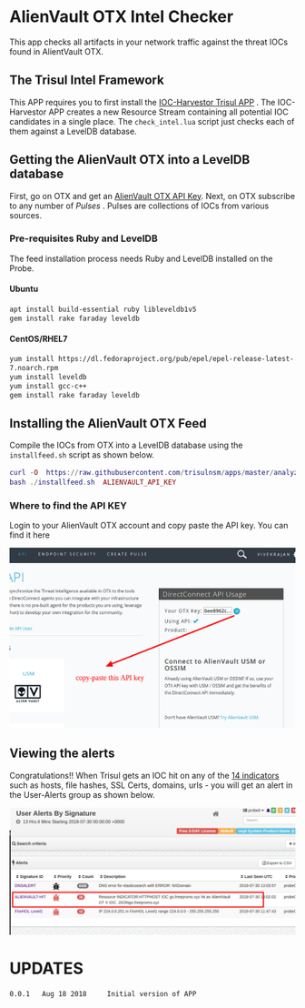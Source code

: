 AlienVault OTX Intel Checker
============================

This app checks all artifacts in your network traffic against the threat IOCs found in AlientVault OTX.  

## The Trisul Intel Framework

This APP requires you to first install the [IOC-Harvestor Trisul APP](https://github.com/trisulnsm/apps/tree/master/analyzers/ioc-harvestor) . The IOC-Harvestor APP creates a new Resource Stream containing all potential IOC candidates in a single place.  The `check_intel.lua` script just checks each of them against a LevelDB database.

## Getting the AlienVault OTX into a LevelDB database

First, go on OTX and get an [AlienVault OTX API Key](https://otx.alienvault.com/). Next,  on OTX subscribe to any number of *Pulses* . Pulses are collections of IOCs from various sources.  

### Pre-requisites Ruby and LevelDB 

The feed installation process needs Ruby and LevelDB installed on the Probe. 

#### Ubuntu 
```
apt install build-essential ruby libleveldb1v5 
gem install rake faraday leveldb 
```

#### CentOS/RHEL7
```
yum install https://dl.fedoraproject.org/pub/epel/epel-release-latest-7.noarch.rpm
yum install leveldb
yum install gcc-c++
gem install rake faraday leveldb 
```

## Installing the AlienVault OTX Feed 

Compile the IOCs from OTX into a LevelDB database using the `installfeed.sh` script as shown below.

````lua
curl -O  https://raw.githubusercontent.com/trisulnsm/apps/master/analyzers/alienvault-otx/installfeed.sh
bash ./installfeed.sh  ALIENVAULT_API_KEY 

````

### Where to find the API KEY

Login to your AlienVault OTX account and copy paste the API key. You can find it here

![API Key](whereisapikey.png)



## Viewing the alerts



Congratulations!! When Trisul gets an IOC hit on any of the [14 indicators](https://github.com/trisulnsm/apps/tree/master/analyzers/ioc-harvestor) such as hosts, file hashes, SSL Certs, domains, urls - you will get an alert in the User-Alerts group as shown below. 


![User Alerts from AlienVault OTX](avhit.png) 


UPDATES
=======

````
0.0.1   Aug 18 2018     Initial version of APP
````


